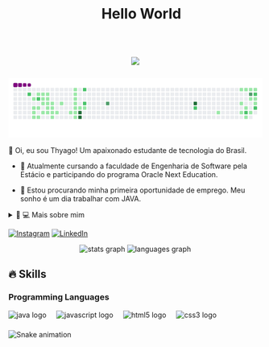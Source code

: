 <!--título-->
<div id="user-content-toc">
  <ul align="center">
    <summary><h1 style="display: inline-block">Hello World</h1></summary>
</div>

<h1 align="center">
    <img src="https://readme-typing-svg.herokuapp.com/?font=Righteous&size=35&center=true&vCenter=true&width=500&height=70&duration=4000&lines=Olá!+👋;+Sou+Thyago+Gomes!;" />
</h1>

![snake gif](https://github.com/juninho15830/juninho15830/blob/output/github-contribution-grid-snake.gif)

<!-- Presentation -->
<p>
  👋 Oi, eu sou Thyago! Um apaixonado estudante de tecnologia do Brasil.

  - 🌱 Atualmente cursando a faculdade de Engenharia de Software pela Estácio e participando do programa Oracle Next Education.

  - 🔭 Estou procurando minha primeira oportunidade de emprego. Meu sonho é um dia trabalhar com JAVA.
</p>



<!-- Dropdown -->
<details>
  <summary>👨 💻 Mais sobre mim</summary>

- 💬 Tenho 30 anos, atualmente moro no Brasil.Sou iniciante na programação, estudo Java, pretendo me tornar um especialista na linguagem.

 
- ⚡ Gosto de ler um bom livro, estudar programaçãp, além de assistir filmes e jogar! Acredito que nossos interesses pessoais contribuem para uma percepção mais refinada das coisas e para a resolução de problemas. 
</details>

<!-- Links -->
[![Instagram](https://img.shields.io/badge/Instagram-E4405F?style=for-the-badge&logo=instagram&logoColor=white)](https://www.instagram.com/tg.dev__/)
[![LinkedIn](https://img.shields.io/badge/LinkedIn-0077B5?style=for-the-badge&logo=linkedin&logoColor=white)](https://www.linkedin.com/in/thyago-gomes-bb3687294/)

<!-- GithubStats -->
<div align="center">
  <img src="https://github-readme-stats.vercel.app/api?username=Tg-d3v&hide_title=false&hide_rank=false&show_icons=true&include_all_commits=true&count_private=true&disable_animations=false&theme=dracula&locale=en&hide_border=false&order=1" height="150" alt="stats graph"  />
  <img src="https://github-readme-stats.vercel.app/api/top-langs?username=Tg-d3v&locale=en&hide_title=false&layout=compact&card_width=320&langs_count=5&theme=dracula&hide_border=false&order=2" height="150" alt="languages graph"  />
</div>

###

## 🔥 Skills
<!-- Skills: Programming Languages -->
  <div style="flex-basis: 48%;">
    <h3>Programming Languages</h3>
    <div align="left">
  <img src="https://cdn.jsdelivr.net/gh/devicons/devicon/icons/java/java-original.svg" height="40" alt="java logo"  />
  <img width="12" />
  <img src="https://cdn.jsdelivr.net/gh/devicons/devicon/icons/javascript/javascript-original.svg" height="40" alt="javascript logo"  />
  <img width="12" />
  <img src="https://cdn.jsdelivr.net/gh/devicons/devicon/icons/html5/html5-original.svg" height="40" alt="html5 logo"  />
  <img width="12" />
  <img src="https://cdn.jsdelivr.net/gh/devicons/devicon/icons/css3/css3-original.svg" height="40" alt="css3 logo"  />
</div>

###

<img src="https://raw.githubusercontent.com/Tg-d3v/Tg-d3v/output/snake.svg" alt="Snake animation" />

###
    
